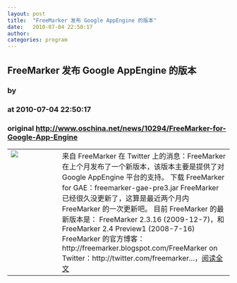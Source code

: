 ```yaml
---
layout: post
title:  "FreeMarker 发布 Google AppEngine 的版本"
date:   2010-07-04 22:50:17
author: 
categories: program
---
```


## FreeMarker 发布 Google AppEngine 的版本
### by 
### at 2010-07-04 22:50:17
### original <http://www.oschina.net/news/10294/FreeMarker-for-Google-App-Engine>

<table width="100%"><tr>
			<td valign="top" width="100"><a href="http://www.oschina.net/$%7Bprj.url()%7D"><img src="http://www.oschina.net/img/logo/FreeMarker.gif" border="0"></a></td>			<td valign="top">来自 FreeMarker 在 Twitter 上的消息：FreeMarker 在上个月发布了一个新版本，该版本主要是提供了对 Google AppEngine 平台的支持。
下载 FreeMarker for GAE：freemarker-gae-pre3.jar
FreeMarker 已经很久没更新了，这算是最近两个月内 FreeMarker 的一次更新吧。
目前 FreeMarker 的最新版本是：
FreeMarker 2.3.16 (2009-12-7)，和 FreeMarker 2.4 Preview1 (2008-7-16)
FreeMarker 的官方博客：http://freemarker.blogspot.com/FreeMarker on Twitter：http://twitter.com/freemarker...，<a href="http://www.oschina.net/news/10294/FreeMarker-for-Google-App-Engine?from=rss">阅读全文</a></td>
			</tr></table>